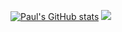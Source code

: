[![Paul's GitHub stats](https://github-readme-stats.vercel.app/api?username=pmorgan3&show_icons=true&theme=gruvbox&count_private=true)](https://github.com/anuraghazra/github-readme-stats)
<img src="https://github-readme-stats.vercel.app/api/top-langs/?username=pmorgan3&layout=compact&count_private=true&theme=gruvbox" />


